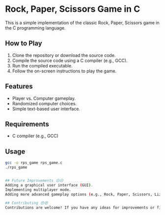 # Rock, Paper, Scissors Game in C

This is a simple implementation of the classic Rock, Paper, Scissors game in the C programming language.

## How to Play

1. Clone the repository or download the source code.
2. Compile the source code using a C compiler (e.g., GCC).
3. Run the compiled executable.
4. Follow the on-screen instructions to play the game.

## Features

- Player vs. Computer gameplay.
- Randomized computer choices.
- Simple text-based user interface.

## Requirements

- C compiler (e.g., GCC)

## Usage

```bash
gcc -o rps_game rps_game.c
./rps_game


## Future Improvements 😒😒
Adding a graphical user interface (GUI).
Implementing multiplayer mode.
Adding more advanced gameplay options (e.g., Rock, Paper, Scissors, Lizard, Spock).

## Contributing 😍😍
Contributions are welcome! If you have any ideas for improvements or find any bugs, feel free to open an issue or submit a pull request.

